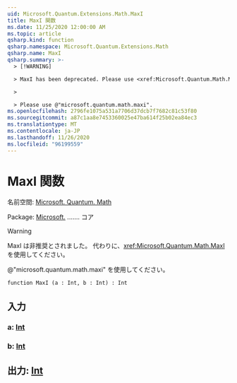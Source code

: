 ```yaml
---
uid: Microsoft.Quantum.Extensions.Math.MaxI
title: MaxI 関数
ms.date: 11/25/2020 12:00:00 AM
ms.topic: article
qsharp.kind: function
qsharp.namespace: Microsoft.Quantum.Extensions.Math
qsharp.name: MaxI
qsharp.summary: >-
  > [!WARNING]

  > MaxI has been deprecated. Please use <xref:Microsoft.Quantum.Math.MaxI> instead.

  >

  > Please use @"microsoft.quantum.math.maxi".
ms.openlocfilehash: 2796fe1075a531a7706d37dcb7f7682c81c53f80
ms.sourcegitcommit: a87c1aa8e7453360025e47ba614f25b02ea84ec3
ms.translationtype: MT
ms.contentlocale: ja-JP
ms.lasthandoff: 11/26/2020
ms.locfileid: "96199559"
---
```

# <a name="maxi-function"></a>MaxI 関数

名前空間: [Microsoft. Quantum. Math](xref:Microsoft.Quantum.Extensions.Math)

Package: [Microsoft.](https://nuget.org/packages/Microsoft.Quantum.QSharp.Core) ....... コア


> [!WARNING]
> MaxI は非推奨とされました。 代わりに、<xref:Microsoft.Quantum.Math.MaxI> を使用してください。
>
> @"microsoft.quantum.math.maxi" を使用してください。



```qsharp
function MaxI (a : Int, b : Int) : Int
```


## <a name="input"></a>入力

### <a name="a--int"></a>a: [Int](xref:microsoft.quantum.lang-ref.int)




### <a name="b--int"></a>b: [Int](xref:microsoft.quantum.lang-ref.int)





## <a name="output--int"></a>出力: [Int](xref:microsoft.quantum.lang-ref.int)

